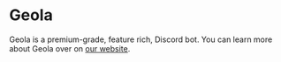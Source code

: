 # Geola
Geola is a premium-grade, feature rich, Discord bot. You can learn more about Geola over on [our website](https://geolabot.com).